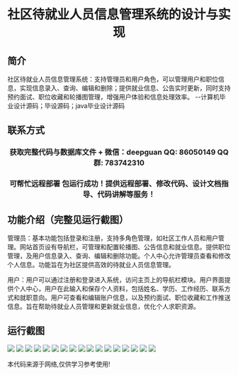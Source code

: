 <p><h1 align="center">社区待就业人员信息管理系统的设计与实现</h1></p>

## 简介
社区待就业人员信息管理系统：支持管理员和用户角色，可以管理用户和职位信息，实现信息录入、查询、编辑和删除；提供就业信息、公告实时更新，同时支持预约面试、职位收藏和轮播图管理，增强用户体验和信息处理效率。    --计算机毕业设计源码；毕设源码；java毕业设计源码


## 联系方式
<p><h3 align="center">获取完整代码与数据库文件 + 微信：deepguan QQ: 86050149 QQ群: 783742310</h3></p>
<p><h3 align="center">可帮忙远程部署 包运行成功！提供远程部署、修改代码、设计文档指导、代码讲解等服务！</h3></p>

## 功能介绍（完整见运行截图）
管理员：基本功能包括登录和注册，支持多角色管理，如社区工作人员和用户管理。网站首页设有导航栏，可管理和配置轮播图、公告信息和就业信息。提供职位管理，及用户信息录入、查询、编辑和删除功能。个人中心允许管理员查看和修改个人信息。功能旨在为社区提供高效的待就业人员信息管理。

用户：用户可以通过注册和登录进入系统，访问主页上的导航栏模块。用户界面提供个人中心，用户在此输入和保存个人资料，包括姓名、学历、工作经历、联系方式和就职意向。用户可查看和编辑账户信息，以及预约面试、职位收藏和工作推送信息。旨在帮助待就业人员管理和更新就业信息，优化个人求职资源。


## 运行截图
![](https://bs-1329754181.cos.ap-shanghai.myqcloud.com/spring/CommunityJobSeekerInfoManagementSystemDesignAndImplementation/img/001.jpg)
![](https://bs-1329754181.cos.ap-shanghai.myqcloud.com/spring/CommunityJobSeekerInfoManagementSystemDesignAndImplementation/img/002.jpg)
![](https://bs-1329754181.cos.ap-shanghai.myqcloud.com/spring/CommunityJobSeekerInfoManagementSystemDesignAndImplementation/img/003.jpg)
![](https://bs-1329754181.cos.ap-shanghai.myqcloud.com/spring/CommunityJobSeekerInfoManagementSystemDesignAndImplementation/img/004.jpg)
![](https://bs-1329754181.cos.ap-shanghai.myqcloud.com/spring/CommunityJobSeekerInfoManagementSystemDesignAndImplementation/img/005.jpg)
![](https://bs-1329754181.cos.ap-shanghai.myqcloud.com/spring/CommunityJobSeekerInfoManagementSystemDesignAndImplementation/img/006.jpg)
![](https://bs-1329754181.cos.ap-shanghai.myqcloud.com/spring/CommunityJobSeekerInfoManagementSystemDesignAndImplementation/img/007.jpg)
![](https://bs-1329754181.cos.ap-shanghai.myqcloud.com/spring/CommunityJobSeekerInfoManagementSystemDesignAndImplementation/img/008.jpg)
![](https://bs-1329754181.cos.ap-shanghai.myqcloud.com/spring/CommunityJobSeekerInfoManagementSystemDesignAndImplementation/img/009.jpg)
![](https://bs-1329754181.cos.ap-shanghai.myqcloud.com/spring/CommunityJobSeekerInfoManagementSystemDesignAndImplementation/img/010.jpg)
![](https://bs-1329754181.cos.ap-shanghai.myqcloud.com/spring/CommunityJobSeekerInfoManagementSystemDesignAndImplementation/img/011.jpg)
![](https://bs-1329754181.cos.ap-shanghai.myqcloud.com/spring/CommunityJobSeekerInfoManagementSystemDesignAndImplementation/img/012.jpg)
![](https://bs-1329754181.cos.ap-shanghai.myqcloud.com/spring/CommunityJobSeekerInfoManagementSystemDesignAndImplementation/img/013.jpg)
![](https://bs-1329754181.cos.ap-shanghai.myqcloud.com/spring/CommunityJobSeekerInfoManagementSystemDesignAndImplementation/img/014.jpg)
![](https://bs-1329754181.cos.ap-shanghai.myqcloud.com/spring/CommunityJobSeekerInfoManagementSystemDesignAndImplementation/img/015.jpg)
![](https://bs-1329754181.cos.ap-shanghai.myqcloud.com/spring/CommunityJobSeekerInfoManagementSystemDesignAndImplementation/img/016.jpg)
![](https://bs-1329754181.cos.ap-shanghai.myqcloud.com/spring/CommunityJobSeekerInfoManagementSystemDesignAndImplementation/img/017.jpg)

<p>本代码来源于网络,仅供学习参考使用!</p>
